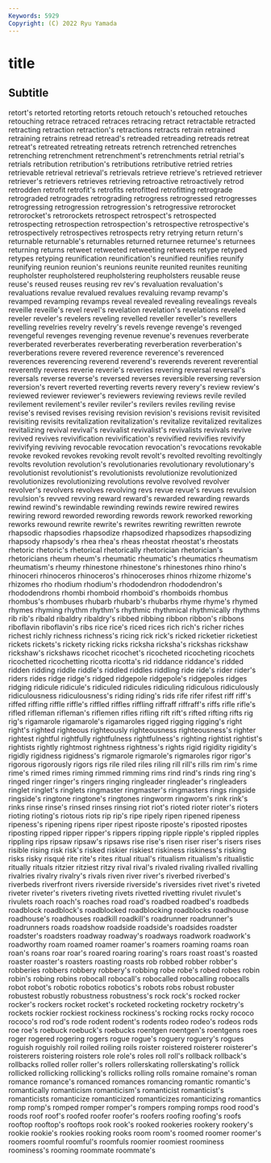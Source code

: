```yaml
---
Keywords: 5929
Copyright: (C) 2022 Ryu Yamada
---
```



# title

## Subtitle
retort's retorted retorting retorts
retouch retouch's retouched retouches retouching retrace retraced retraces retracing retract
retractable retracted retracting retraction retraction's retractions retracts retrain retrained retraining
retrains retread retread's retreaded retreading retreads retreat retreat's retreated retreating
retreats retrench retrenched retrenches retrenching retrenchment retrenchment's retrenchments retrial retrial's
retrials retribution retribution's retributions retributive retried retries retrievable retrieval retrieval's
retrievals retrieve retrieve's retrieved retriever retriever's retrievers retrieves retrieving retroactive
retroactively retrod retrodden retrofit retrofit's retrofits retrofitted retrofitting retrograde retrograded
retrogrades retrograding retrogress retrogressed retrogresses retrogressing retrogression retrogression's retrogressive retrorocket
retrorocket's retrorockets retrospect retrospect's retrospected retrospecting retrospection retrospection's retrospective retrospective's
retrospectively retrospectives retrospects retry retrying return return's returnable returnable's returnables
returned returnee returnee's returnees returning returns retweet retweeted retweeting retweets
retype retyped retypes retyping reunification reunification's reunified reunifies reunify reunifying
reunion reunion's reunions reunite reunited reunites reuniting reupholster reupholstered reupholstering
reupholsters reusable reuse reuse's reused reuses reusing rev rev's revaluation
revaluation's revaluations revalue revalued revalues revaluing revamp revamp's revamped revamping
revamps reveal revealed revealing revealings reveals reveille reveille's revel revel's
revelation revelation's revelations reveled reveler reveler's revelers reveling revelled reveller
reveller's revellers revelling revelries revelry revelry's revels revenge revenge's revenged
revengeful revenges revenging revenue revenue's revenues reverberate reverberated reverberates reverberating
reverberation reverberation's reverberations revere revered reverence reverence's reverenced reverences reverencing
reverend reverend's reverends reverent reverential reverently reveres reverie reverie's reveries
revering reversal reversal's reversals reverse reverse's reversed reverses reversible reversing
reversion reversion's revert reverted reverting reverts revery revery's review review's
reviewed reviewer reviewer's reviewers reviewing reviews revile reviled revilement revilement's
reviler reviler's revilers reviles reviling revise revise's revised revises revising
revision revision's revisions revisit revisited revisiting revisits revitalization revitalization's revitalize
revitalized revitalizes revitalizing revival revival's revivalist revivalist's revivalists revivals revive
revived revives revivification revivification's revivified revivifies revivify revivifying reviving revocable
revocation revocation's revocations revokable revoke revoked revokes revoking revolt revolt's
revolted revolting revoltingly revolts revolution revolution's revolutionaries revolutionary revolutionary's revolutionist
revolutionist's revolutionists revolutionize revolutionized revolutionizes revolutionizing revolutions revolve revolved revolver
revolver's revolvers revolves revolving revs revue revue's revues revulsion revulsion's
revved revving reward reward's rewarded rewarding rewards rewind rewind's rewindable
rewinding rewinds rewire rewired rewires rewiring reword reworded rewording rewords
rework reworked reworking reworks rewound rewrite rewrite's rewrites rewriting rewritten
rewrote rhapsodic rhapsodies rhapsodize rhapsodized rhapsodizes rhapsodizing rhapsody rhapsody's rhea
rhea's rheas rheostat rheostat's rheostats rhetoric rhetoric's rhetorical rhetorically rhetorician
rhetorician's rhetoricians rheum rheum's rheumatic rheumatic's rheumatics rheumatism rheumatism's rheumy
rhinestone rhinestone's rhinestones rhino rhino's rhinoceri rhinoceros rhinoceros's rhinoceroses rhinos
rhizome rhizome's rhizomes rho rhodium rhodium's rhododendron rhododendron's rhododendrons rhombi
rhomboid rhomboid's rhomboids rhombus rhombus's rhombuses rhubarb rhubarb's rhubarbs rhyme
rhyme's rhymed rhymes rhyming rhythm rhythm's rhythmic rhythmical rhythmically rhythms
rib rib's ribald ribaldry ribaldry's ribbed ribbing ribbon ribbon's ribbons
riboflavin riboflavin's ribs rice rice's riced rices rich rich's richer
riches richest richly richness richness's ricing rick rick's ricked ricketier
ricketiest rickets rickets's rickety ricking ricks ricksha ricksha's rickshas rickshaw
rickshaw's rickshaws ricochet ricochet's ricocheted ricocheting ricochets ricochetted ricochetting ricotta
ricotta's rid riddance riddance's ridded ridden ridding riddle riddle's riddled
riddles riddling ride ride's rider rider's riders rides ridge ridge's
ridged ridgepole ridgepole's ridgepoles ridges ridging ridicule ridicule's ridiculed ridicules
ridiculing ridiculous ridiculously ridiculousness ridiculousness's riding riding's rids rife rifer
rifest riff riff's riffed riffing riffle riffle's riffled riffles riffling
riffraff riffraff's riffs rifle rifle's rifled rifleman rifleman's riflemen rifles
rifling rift rift's rifted rifting rifts rig rig's rigamarole rigamarole's
rigamaroles rigged rigging rigging's right right's righted righteous righteously righteousness
righteousness's righter rightest rightful rightfully rightfulness rightfulness's righting rightist rightist's
rightists rightly rightmost rightness rightness's rights rigid rigidity rigidity's rigidly
rigidness rigidness's rigmarole rigmarole's rigmaroles rigor rigor's rigorous rigorously rigors
rigs rile riled riles riling rill rill's rills rim rim's
rime rime's rimed rimes riming rimmed rimming rims rind rind's
rinds ring ring's ringed ringer ringer's ringers ringing ringleader ringleader's
ringleaders ringlet ringlet's ringlets ringmaster ringmaster's ringmasters rings ringside ringside's
ringtone ringtone's ringtones ringworm ringworm's rink rink's rinks rinse rinse's
rinsed rinses rinsing riot riot's rioted rioter rioter's rioters rioting
rioting's riotous riots rip rip's ripe ripely ripen ripened ripeness
ripeness's ripening ripens riper ripest riposte riposte's riposted ripostes riposting
ripped ripper ripper's rippers ripping ripple ripple's rippled ripples rippling
rips ripsaw ripsaw's ripsaws rise rise's risen riser riser's risers
rises risible rising risk risk's risked riskier riskiest riskiness riskiness's
risking risks risky risqué rite rite's rites ritual ritual's ritualism
ritualism's ritualistic ritually rituals ritzier ritziest ritzy rival rival's rivaled
rivaling rivalled rivalling rivalries rivalry rivalry's rivals riven river river's
riverbed riverbed's riverbeds riverfront rivers riverside riverside's riversides rivet rivet's
riveted riveter riveter's riveters riveting rivets rivetted rivetting rivulet rivulet's
rivulets roach roach's roaches road road's roadbed roadbed's roadbeds roadblock
roadblock's roadblocked roadblocking roadblocks roadhouse roadhouse's roadhouses roadkill roadkill's roadrunner
roadrunner's roadrunners roads roadshow roadside roadside's roadsides roadster roadster's roadsters
roadway roadway's roadways roadwork roadwork's roadworthy roam roamed roamer roamer's
roamers roaming roams roan roan's roans roar roar's roared roaring
roaring's roars roast roast's roasted roaster roaster's roasters roasting roasts
rob robbed robber robber's robberies robbers robbery robbery's robbing robe
robe's robed robes robin robin's robing robins robocall robocall's robocalled
robocalling robocalls robot robot's robotic robotics robotics's robots robs robust
robuster robustest robustly robustness robustness's rock rock's rocked rocker rocker's
rockers rocket rocket's rocketed rocketing rocketry rocketry's rockets rockier rockiest
rockiness rockiness's rocking rocks rocky rococo rococo's rod rod's rode
rodent rodent's rodents rodeo rodeo's rodeos rods roe roe's roebuck
roebuck's roebucks roentgen roentgen's roentgens roes roger rogered rogering rogers
rogue rogue's roguery roguery's rogues roguish roguishly roil roiled roiling
roils roister roistered roisterer roisterer's roisterers roistering roisters role role's
roles roll roll's rollback rollback's rollbacks rolled roller roller's rollers
rollerskating rollerskating's rollick rollicked rollicking rollicking's rollicks rolling rolls romaine
romaine's roman romance romance's romanced romances romancing romantic romantic's romantically
romanticism romanticism's romanticist romanticist's romanticists romanticize romanticized romanticizes romanticizing romantics
romp romp's romped romper romper's rompers romping romps rood rood's
roods roof roof's roofed roofer roofer's roofers roofing roofing's roofs
rooftop rooftop's rooftops rook rook's rooked rookeries rookery rookery's rookie
rookie's rookies rooking rooks room room's roomed roomer roomer's roomers
roomful roomful's roomfuls roomier roomiest roominess roominess's rooming roommate roommate's
